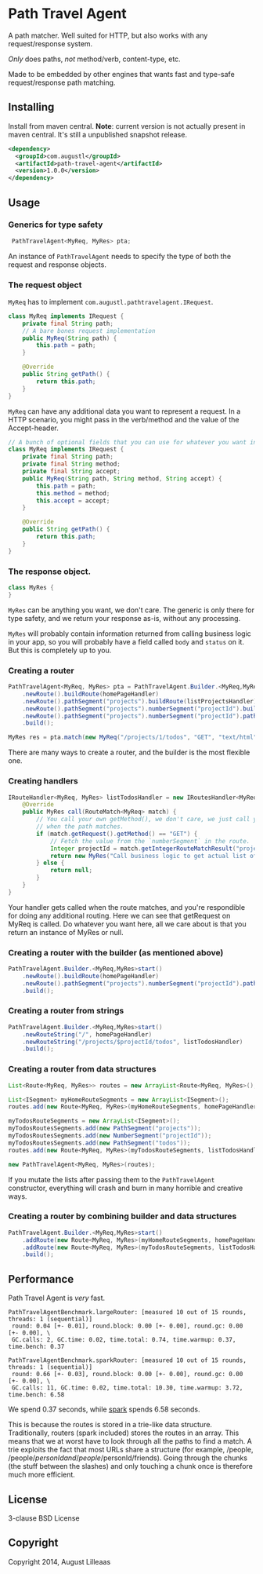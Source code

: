 # Path Travel Agent

A path matcher. Well suited for HTTP, but also works with any request/response system.

*Only* does paths, *not* method/verb, content-type, etc.

Made to be embedded by other engines that wants fast and type-safe request/response path matching.

## Installing

Install from maven central. **Note**: current version is not actually present in maven central. It's still a unpublished snapshot release.

```xml
<dependency>
  <groupId>com.augustl</groupId>
  <artifactId>path-travel-agent</artifactId>
  <version>1.0.0</version>
</dependency>
```

## Usage

### Generics for type safety

```java
 PathTravelAgent<MyReq, MyRes> pta;
```

An instance of `PathTravelAgent` needs to specify the type of both the request and response objects.

### The request object

`MyReq` has to implement `com.augustl.pathtravelagent.IRequest`.

```java
class MyReq implements IRequest {
    private final String path;
    // A bare bones request implementation
    public MyReq(String path) {
        this.path = path;
    }

    @Override
    public String getPath() {
        return this.path;
    }
}
```

`MyReq` can have any additional data you want to represent a request. In a HTTP scenario, you might pass in the verb/method and the value of the Accept-header.


```java
// A bunch of optional fields that you can use for whatever you want in your handlers.
class MyReq implements IRequest {
    private final String path;
    private final String method;
    private final String accept;
    public MyReq(String path, String method, String accept) {
        this.path = path;
        this.method = method;
        this.accept = accept;
    }

    @Override
    public String getPath() {
        return this.path;
    }
}
```

### The response object.

```java
class MyRes {
}
```

`MyRes` can be anything you want, we don't care. The generic is only there for type safety, and we return your response as-is, without any processing.

`MyRes` will probably contain information returned from calling business logic in your app, so you will probably have a field called `body` and `status` on it. But this is completely up to you.

### Creating a router

```java
PathTravelAgent<MyReq, MyRes> pta = PathTravelAgent.Builder.<MyReq,MyRes>start()
    .newRoute().buildRoute(homePageHandler)
    .newRoute().pathSegment("projects").buildRoute(listProjectsHandler)
    .newRoute().pathSegment("projects").numberSegment("projectId").buildRoute(showProjectHandler)
    .newRoute().pathSegment("projects").numberSegment("projectId").pathSegment("todos").buildRoute(listTodosHandler)
    .build();

MyRes res = pta.match(new MyReq("/projects/1/todos", "GET", "text/html"));
```

There are many ways to create a router, and the builder is the most flexible one.

### Creating handlers

```java
IRouteHandler<MyReq, MyRes> listTodosHandler = new IRoutesHandler<MyReq, MyRes>() {
    @Override
    public MyRes call(RouteMatch<MyReq> match) {
        // You call your own getMethod(), we don't care, we just call your handler
        // when the path matches.
        if (match.getRequest().getMethod() == "GET") {
            // Fetch the value from the `numberSegment` in the route.
            Integer projectId = match.getIntegerRouteMatchResult("projectId");
            return new MyRes("Call business logic to get actual list of todos for " + projectId);
        } else {
            return null;
        }
    }
}
```

Your handler gets called when the route matches, and you're respondible for doing any additional routing. Here we can see that getRequest on MyReq is called. Do whatever you want here, all we care about is that you return an instance of MyRes or null.

### Creating a router with the builder (as mentioned above)

```java
PathTravelAgent.Builder.<MyReq,MyRes>start()
    .newRoute().buildRoute(homePageHandler)
    .newRoute().pathSegment("projects").numberSegment("projectId").pathSegment("todos").buildRoute(listTodosHandler)
    .build();
```

### Creating a router from strings

```java
PathTravelAgent.Builder.<MyReq,MyRes>start()
    .newRouteString("/", homePageHandler)
    .newRouteString("/projects/$projectId/todos", listTodosHandler)
    .build();
```

### Creating a router from data structures

```java
List<Route<MyReq, MyRes>> routes = new ArrayList<Route<MyReq, MyRes>();

List<ISegment> myHomeRouteSegments = new ArrayList<ISegment>();
routes.add(new Route<MyReq, MyRes>(myHomeRouteSegments, homePageHandler));

myTodosRouteSegments = new ArrayList<ISegment>();
myTodosRoutesSegments.add(new PathSegment("projects"));
myTodosRoutesSegments.add(new NumberSegment("projectId"));
myTodosRoutesSegments.add(new PathSegment("todos"));
routes.add(new Route<MyReq, MyRes>(myTodosRouteSegments, listTodosHandler));

new PathTravelAgent<MyReq, MyRes>(routes);
```

If you mutate the lists after passing them to the `PathTravelAgent` constructor, everything will crash and burn in many horrible and creative ways.

### Creating a router by combining builder and data structures

```java
PathTravelAgent.Builder.<MyReq,MyRes>start()
    .addRoute(new Route<MyReq, MyRes>(myHomeRouteSegments, homePageHandler))
    .addRoute(new Route<MyReq, MyRes>(myTodosRouteSegments, listTodosHandler))
    .build();
```

## Performance

Path Travel Agent is *very* fast.

```
PathTravelAgentBenchmark.largeRouter: [measured 10 out of 15 rounds, threads: 1 (sequential)]
 round: 0.04 [+- 0.01], round.block: 0.00 [+- 0.00], round.gc: 0.00 [+- 0.00], \
 GC.calls: 2, GC.time: 0.02, time.total: 0.74, time.warmup: 0.37, time.bench: 0.37

PathTravelAgentBenchmark.sparkRouter: [measured 10 out of 15 rounds, threads: 1 (sequential)]
 round: 0.66 [+- 0.03], round.block: 0.00 [+- 0.00], round.gc: 0.00 [+- 0.00], \
 GC.calls: 11, GC.time: 0.02, time.total: 10.30, time.warmup: 3.72, time.bench: 6.58
```

We spend 0.37 seconds, while [spark](https://github.com/perwendel/spark/) spends 6.58 seconds.

This is because the routes is stored in a trie-like data structure. Traditionally, routers (spark included) stores the routes in an array. This means that we at worst have to look through all the paths to find a match. A trie exploits the fact that most URLs share a structure (for example, /people, /people/$personId and /people/$personId/friends). Going through the chunks (the stuff between the slashes) and only touching a chunk once is therefore much more efficient.

## License

3-clause BSD License

## Copyright

Copyright 2014, August Lilleaas
